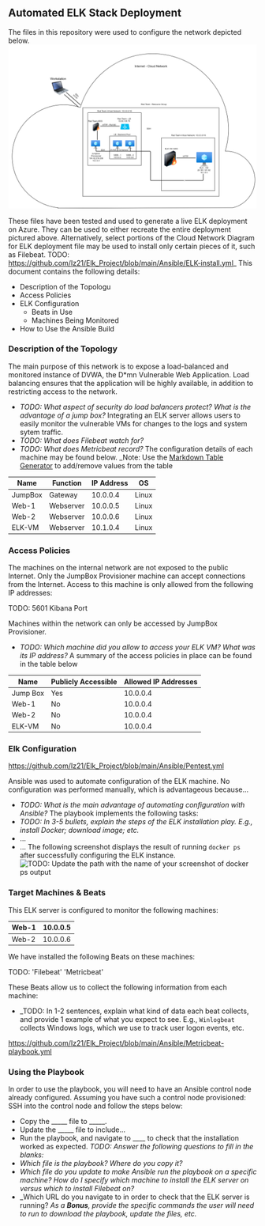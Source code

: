 ## Automated ELK Stack Deployment
The files in this repository were used to configure the network depicted below.
![TODO: Update the path with the name of your diagram](./Images/Azure%20Cloud%20Network%20diagram%20-%20Week%2013_IA.drawio.png) 

These files have been tested and used to generate a live ELK deployment on Azure. They can be used to either recreate the entire deployment pictured above. Alternatively, select portions of the Cloud Network Diagram for ELK deployment file may be used to install only certain pieces of it, such as Filebeat.
  TODO: https://github.com/Iz21/Elk_Project/blob/main/Ansible/ELK-install.yml_
This document contains the following details:
- Description of the Topologu
- Access Policies
- ELK Configuration
  - Beats in Use
  - Machines Being Monitored
- How to Use the Ansible Build
### Description of the Topology
The main purpose of this network is to expose a load-balanced and monitored instance of DVWA, the D*mn Vulnerable Web Application.
Load balancing ensures that the application will be highly available, in addition to restricting access to the network.
- _TODO: What aspect of security do load balancers protect? What is the advantage of a jump box?_
Integrating an ELK server allows users to easily monitor the vulnerable VMs for changes to the logs and system sytem traffic.
- _TODO: What does Filebeat watch for?_
- _TODO: What does Metricbeat record?_
The configuration details of each machine may be found below.
_Note: Use the [Markdown Table Generator](http://www.tablesgenerator.com/markdown_tables) to add/remove values from the table

| Name     | Function   | IP Address  | OS     |
|----------|------------|-------------|--------|
| JumpBox  | Gateway    | 10.0.0.4    | Linux  |
| Web-1    | Webserver  | 10.0.0.5    | Linux  |
| Web-2    | Webserver  | 10.0.0.6    | Linux  |
| ELK-VM   | Webserver  | 10.1.0.4    | Linux  |

### Access Policies
The machines on the internal network are not exposed to the public Internet. 
Only the JumpBox Provisioner machine can accept connections from the Internet. Access to this machine is only allowed from the following IP addresses:

TODO: 5601 Kibana Port

Machines within the network can only be accessed by JumpBox Provisioner.
- _TODO: Which machine did you allow to access your ELK VM? What was its IP address?_
A summary of the access policies in place can be found in the table below

| Name     | Publicly Accessible | Allowed IP Addresses |
|----------|---------------------|----------------------|
| Jump Box | Yes                 | 10.0.0.4             |
| Web-1    | No                  | 10.0.0.4             |
| Web-2    | No                  | 10.0.0.4             |
| ELK-VM   | No                  | 10.0.0.4             | 

### Elk Configuration

https://github.com/Iz21/Elk_Project/blob/main/Ansible/Pentest.yml

Ansible was used to automate configuration of the ELK machine. No configuration was performed manually, which is advantageous because...
- _TODO: What is the main advantage of automating configuration with Ansible?_
The playbook implements the following tasks:
- _TODO: In 3-5 bullets, explain the steps of the ELK installation play. E.g., install Docker; download image; etc._
- ...
- ...
The following screenshot displays the result of running `docker ps` after successfully configuring the ELK instance.
![TODO: Update the path with the name of your screenshot of docker ps output](Images/docker_ps_output.png)
### Target Machines & Beats
This ELK server is configured to monitor the following machines:

| Web-1 | 10.0.0.5  |
|-------|-----------|
| Web-2 | 10.0.0.6  |

We have installed the following Beats on these machines:

TODO: 'Filebeat' 'Metricbeat'

These Beats allow us to collect the following information from each machine:
- _TODO: In 1-2 sentences, explain what kind of data each beat collects, and provide 1 example of what you expect to see. E.g., `Winlogbeat` collects Windows logs, which we use to track user logon events, etc.

https://github.com/Iz21/Elk_Project/blob/main/Ansible/Metricbeat-playbook.yml

### Using the Playbook
In order to use the playbook, you will need to have an Ansible control node already configured. Assuming you have such a control node provisioned: 
SSH into the control node and follow the steps below:
- Copy the _____ file to _____.
- Update the _____ file to include...
- Run the playbook, and navigate to ____ to check that the installation worked as expected.
_TODO: Answer the following questions to fill in the blanks:_
- _Which file is the playbook? Where do you copy it?_
- _Which file do you update to make Ansible run the playbook on a specific machine? How do I specify which machine to install the ELK server on versus which to install Filebeat on?_
- _Which URL do you navigate to in order to check that the ELK server is running?
_As a **Bonus**, provide the specific commands the user will need to run to download the playbook, update the files, etc._

